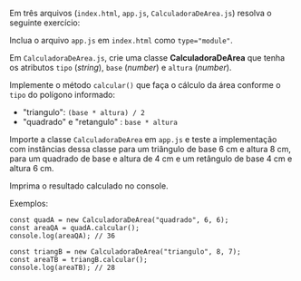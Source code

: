Em três arquivos (`index.html`, `app.js`, `CalculadoraDeArea.js`) resolva o seguinte exercício:

Inclua o arquivo `app.js` em `index.html` como `type="module"`.

Em `CalculadoraDeArea.js`, crie uma classe **CalculadoraDeArea** que tenha os atributos `tipo` (_string_), `base` (_number_) e `altura` (_number_).

Implemente o método `calcular()` que faça o cálculo da área conforme o `tipo` do polígono informado:

-   "triangulo": `(base * altura) / 2`
-   "quadrado" e "retangulo" : `base * altura`

Importe a classe `CalculadoraDeArea` em `app.js` e teste a implementação com instâncias dessa classe para um triângulo de base 6 cm e altura 8 cm, para um quadrado de base e altura de 4 cm e um retângulo de base 4 cm e altura 6 cm.

Imprima o resultado calculado no console.

Exemplos:

```
const quadA = new CalculadoraDeArea("quadrado", 6, 6);
const areaQA = quadA.calcular();
console.log(areaQA); // 36

const triangB = new CalculadoraDeArea("triangulo", 8, 7);
const areaTB = triangB.calcular();
console.log(areaTB); // 28
```
